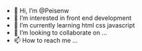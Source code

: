 - 👋 Hi, I’m @Peisenw
- 👀 I’m interested in front end development
- 🌱 I’m currently learning html css javascript
- 💞️ I’m looking to collaborate on ...
- 📫 How to reach me ...

<!---
Peisenw/Peisenw is a ✨ special ✨ repository because its `README.md` (this file) appears on your GitHub profile.
You can click the Preview link to take a look at your changes.
--->
